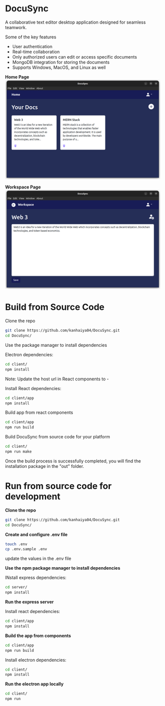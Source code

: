 
# DocuSync

A collaborative text editor desktop application designed for seamless teamwork.

Some of the key features

- User authentication
- Real-time collaboration
- Only authorized users can edit or access specific documents
- MongoDB integration for storing the documents
- Supports Windows, MacOS, and Linux as well

**Home Page**
![home page](./img/Home.png)

**Workspace Page**
![Workspace Page](./img/Workspace.png)

# Build from Source Code

Clone the repo

```bash
git clone https://github.com/kanhaiya04/DocuSync.git
cd DocuSync/
```

Use the package manager to install dependencies

Electron dependencies:
```bash
cd client/
npm install
```
Note: Update the host url in React components to - 

Install React dependencies:
```bash
cd client/app
npm install
```

Build app from react components
```bash
cd client/app
npm run build
```

Build DocuSync from source code for your platform
```bash
cd client/
npm run make
```

Once the build process is successfully completed, you will find the installation package in the "out" folder.


# Run from source code for development 


**Clone the repo**

```bash
git clone https://github.com/kanhaiya04/DocuSync.git
cd DocuSync/
```

**Create and configure .env file**

```bash
touch .env
cp .env.sample .env
```
update the values in the .env file


**Use the npm package manager to install dependencies**

INstall express dependencies:
```bash
cd server/
npm install
```

**Run the express server**


Install react dependencies:
```bash
cd client/app
npm install
```

**Build the app from components**

```bash
cd client/app
npm run build
```

Install electron dependencies:
```bash
cd client/
npm install
```

**Run the electron app locally**
```bash
cd client/
npm run
```


